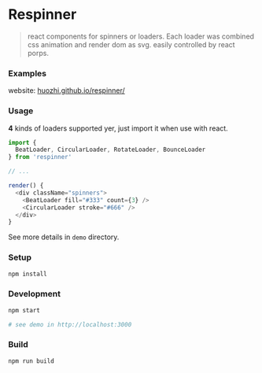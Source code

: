 # Respinner
> react components for spinners or loaders. Each loader was combined css animation and render dom as svg.
easily controlled by react porps.

### Examples

website: [huozhi.github.io/respinner/](https://huozhi.github.io/respinner/)

### Usage

**4** kinds of loaders supported yer, just import it when use with react.

```js
import {
  BeatLoader, CircularLoader, RotateLoader, BounceLoader
} from 'respinner'

// ...

render() {
  <div className="spinners">
    <BeatLoader fill="#333" count={3} />
    <CircularLoader stroke="#666" />
  </div>
}
```

See more details in `demo` directory.

### Setup

```sh
npm install
```

### Development

```sh
npm start

# see demo in http://localhost:3000
```

### Build

```
npm run build
```

